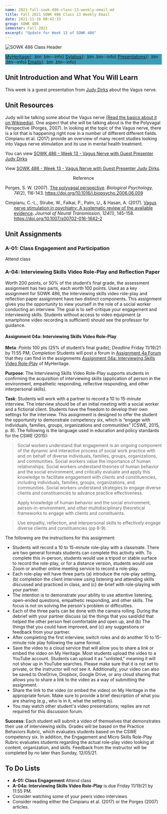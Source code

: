 ```yaml
---
name: 2021-fall-sowk-486-class-13-weekly-email.md
title: Fall 2021 SOWK 486 Class 13 Weekly Email
date: 2021-11-16 00:42:33
group: SOWK 486
semester: Fall 2021
excerpt: "Update for Week 13 of SOWK 486"
---
```


![SOWK 486 Class Header](https://jacobrcampbell.com/assets/media/2020-fall-sowk-486-class-header.png)

<div style="background-color: #3b9cba; width: 100%;" markdown="1">

[MyHeritage](https://myheritage.heritage.edu/ICS/Academics/SOWK/SOWK_486W/2122_FA-SOWK_486W-3/){: .btn .btn--info}
[Sylabus](https://jacobrcampbell.com/assets/media/2021-fall-sowk-486-syllabus.pdf){: .btn .btn--info}
[Presentations](https://presentations.jacobrcampbell.com){: .btn .btn--info}
[Emails](https://jacobrcampbell.com/communications/){: .btn .btn--info}

</div>
  

## Unit Introduction and What You Will Learn

This week is a guest presentation from [Judy Dirks](https://www.linkedin.com/in/judy-dirks-4a690237/) about the Vagus nerve.

## Unit Resources

Judy will be talking some about the Vagus nerve [(Read the basics about it on Wikipedia)](https://en.wikipedia.org/wiki/Vagus_nerve). One aspect that she will be talking about is the the Polyvagal Perspective (Porges, 2007). In looking at the topic of the Vagus nerve, there is a lot that is happening right now in a number of different different fields. Cimpianu et al. (2017) provide an overview of many recent studies looking into Vagus nerve stimulation and its use in mental health treatment.

You can view [SOWK 486 - Week 13 - Vagus Nerve with Guest Presenter Judy Dirks](https://presentations.jacobrcampbell.com/ypS6c9)

<p data-notist="campjacob/ypS6c9">View <a href="https://presentations.jacobrcampbell.com/ypS6c9">SOWK 486 - Week 13 - Vagus Nerve with Guest Presenter Judy Dirks</a>.</p><script async src="https://on.notist.cloud/embed/002.js"></script>

<div style="text-align: center" markdown="1">
Reference
</div>
<div style="margin: 0 0 0 2em; text-indent: -2em;" markdown="1">

Porges, S. W. (2007). [The polyvagal perspective](https://www.sciencedirect.com/science/article/abs/pii/S0301051106001761). _Biological Psychology, 74_(2), 116-143. <https://doi.org/10.1016/j.biopsycho.2006.06.009>

Cimpianu, C.-L., Strube, W., Falkai, P., Palm, U., & Hasan, A. (2017). [Vagus nerve stimulation in psychiatry: A systematic review of the available evidence](https://myheritage.heritage.edu/ICS/Portlets/ICS/Handoutportlet/viewhandler.ashx?handout_id=2f3e1a29-4cb1-4f7e-ab95-0acff379b493). _Journal of Neural Transmission, 124_(1), 145-158. <https://doi.org/10.1007/s00702-016-1642-2>

</div>


## Unit Assignments

### A-01: Class Engagement and Participation

Attend class


### A-04: Interviewing Skills Video Role-Play and Reflection Paper

Worth 200 points, or 50% of the student’s final grade, the assessment assignment has two parts, each worth 100 points. Used as a key assignment for SOWK 486, the interviewing skills video role-play and reflection paper assignment have two distinct components. This assignment gives you the opportunity to view yourself in the role of a social worker conducting an interview. The goal is to self-critique your engagement and interviewing skills. Students without access to video equipment (a smartphone video recording is sufficient) should see the professor for guidance.



#### Assignment 04a: Interviewing Skills Video Role-Play

**Meta**: _Points_ 100 pts (25% of student’s final grade); _Deadline_ Friday 11/19/21 by 11:55 PM; _Completion_ Students will post a forum in [Assignment 4a Forum](https://myheritage.heritage.edu/ICS/Academics/SOWK/SOWK_486W/2122_FA-SOWK_486W-3/Assignment_4a_Forum.jnz?portlet=Forums&screen=TopicView&screenType=change&id=534b2cc5-6a40-48cf-a9a3-1dea7e265160) that they can find in the assignments [Assignment 04a: Interviewing Skills Video Role-Play](https://myheritage.heritage.edu/ICS/Academics/SOWK/SOWK_486W/2122_FA-SOWK_486W-3/Coursework.jnz?portlet=Coursework&screen=AssignmentDetailView&screenType=change&id=b27b57c0-d47b-4f29-a4e2-6da2c4e57d4f) of MyHeritage.

**Purpose**: The Interviewing Skills Video Role-Play supports students in confirming the acquisition of interviewing skills (application of person in the environment, empathetic responding, reflective responding, and other interpersonal skills).

**Task**: Students will work with a partner to record a 10 to 15-minute interview. The interview should be of an initial meeting with a social worker and a fictional client. Students have the freedom to develop their own settings for the interview. This assignment is designed to offer the student the opportunity to demonstrate competency six, which is “engage with individuals, families, groups, organizations and communities” (CSWE, 2015, p. 8). The following is the language used in education and policy standards for the CSWE (2015):

> Social workers understand that engagement is an ongoing component of the dynamic and interactive process of social work practice with and on behalf of diverse individuals, families, groups, organizations, and communities. Social workers value the importance of human relationships. Social workers understand theories of human behavior and the social environment, and critically evaluate and apply this knowledge to facilitate engagement with clients and constituencies, including individuals, families, groups, organizations, and communities. Social workers understand strategies to engage diverse clients and constituencies to advance practice effectiveness.

> Apply knowledge of human behavior and the social environment, person-in-environment, and other multidisciplinary theoretical frameworks to engage with clients and constituents.

> Use empathy, reflection, and interpersonal skills to effectively engage diverse clients and constituencies (pp 8-9).

The following are the instructions for this assignment:

- Students will record a 10 to 15-minute role-play with a classmate. There are two general formats students can complete this activity with. To complete this in-person, students would use a tripod or stable surface to record the role-play, or for a distance version, students would use Zoom or another online meeting service to record a role-play.
- Each role-play will have three parts (a) introduce the role-play setting, (b) completion the client interview using listening and attending skills discussed and practiced in class, and (c) de-brief with role-playing with your partner.
- The intention is to demonstrate your ability to use attentive listening, open-ended questions, empathetic responding, and other skills. The focus is not on solving the person's problem or difficulties.
- Each of the three parts can be done with the camera rolling. During the debrief with your partner discuss (a) the things that you said/did that helped the other person feel comfortable and open up, and (b) The things that you could have improved, and (c) any suggestions or feedback from your partner.
- After completing the first interview, switch roles and do another 10 to 15-minute role play following the same format.
- Save the video to a cloud service that will allow you to share a link or embed the video on My Heritage. Most students upload the video to a YouTube account. Students can upload it as "unlisted," meaning it will not show up in YouTube searches. Please make sure that it is not set to private, or the instructor will not see it. Additionally, your video can also be saved to OneDrive, Dropbox, Google Drive, or any cloud sharing that allows you to share a link to the video as a way of submitting the assignment.
- Share the link to the video (or embed the video) on My Heritage in the appropriate forum. Make sure to provide a brief description of what you are sharing (e.g., who is in it, what the setting is).
- You may watch other student's video presentations; replies are not required for this discussion forum.

**Success**: Each student will submit a video of themselves that demonstrates their use of interviewing skills. Grades will be based on the Practice Behaviors Rubric, which evaluates students based on the CSWE competency six. In addition, the Engagement and Micro Skills Role-Play Rubric evaluates students regarding the actual role-play video looking at content, organization, and skills. Feedback from the instructor will be completed by no later than Sunday, 12/05/21.


## To Do Lists

- **A-01: Class Engagement** Attend class
- **A-04a: Interviewing Skills Video Role-Play** is due Friday 11/19/21 by 11:55 PM.
- Consider watching some of your peers video interviews
- Consider reading either the Cimpianu et al. (2017) or the Porges (2007) articles.

